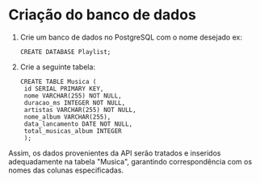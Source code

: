 # Criação do banco de dados

1. Crie um banco de dados no PostgreSQL com o nome desejado
ex:
   ```
   CREATE DATABASE Playlist;
   ```


2. Crie a seguinte tabela:  
    
   ```
   CREATE TABLE Musica (
    id SERIAL PRIMARY KEY,
    nome VARCHAR(255) NOT NULL,
    duracao_ms INTEGER NOT NULL,
    artistas VARCHAR(255) NOT NULL,
    nome_album VARCHAR(255),
    data_lancamento DATE NOT NULL,
    total_musicas_album INTEGER
    );
   ```
Assim, os dados provenientes da API serão tratados e inseridos adequadamente na tabela "Musica", garantindo correspondência com os nomes das colunas especificadas.